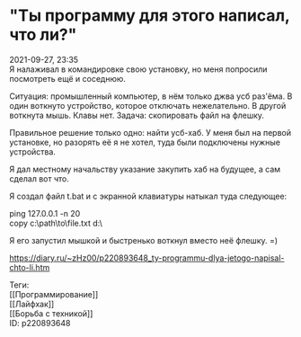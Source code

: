 "Ты программу для этого написал, что ли?"
==========================================

   
 2021-09-27, 23:35   
  Я налаживал в командировке свою установку, но меня попросили посмотреть ещё и соседнюю.   
   
 Ситуация: промышленный компьютер, в нём только джва усб раз'ёма. В один воткнуто устройство, которое отключать нежелательно. В другой воткнута мышь. Клавы нет. Задача: скопировать файл на флешку.   
   
 Правильное решение только одно: найти усб-хаб. У меня был на первой установке, но разорять её я не хотел, туда были подключены нужные устройства.   
   
 Я дал местному начальству указание закупить хаб на будущее, а сам сделал вот что.   
   
 Я создал файл t.bat и с экранной клавиатуры натыкал туда следующее:   
   
 ping 127.0.0.1 -n 20   
 copy c:\path\to\file.txt d:\   
   
 Я его запустил мышкой и быстренько воткнул вместо неё флешку. =)   
    
 <https://diary.ru/~zHz00/p220893648_ty-programmu-dlya-jetogo-napisal-chto-li.htm>   
   
 Теги:   
 [[Программирование]]   
 [[Лайфхак]]   
 [[Борьба с техникой]]   
 ID: p220893648